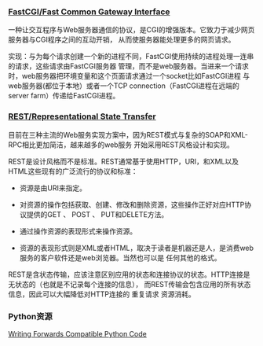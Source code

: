 ### [FastCGI/Fast Common Gateway Interface](https://zh.wikipedia.org/wiki/FastCGI)

一种让交互程序与Web服务器通信的协议，是CGI的增强版本。它致力于减少网页服务器与CGI程序之间的互动开销，
从而使服务器能处理更多的网页请求。

实现：与为每个请求创建一个新的进程不同，FastCGI使用持续的进程处理一连串的请求，这些请求由FastCGI服务器
管理，而不是web服务器。当进来一个请求时，web服务器把环境变量和这个页面请求通过一个socket比如FastCGI进程
与web服务器(都位于本地）或者一个TCP connection（FastCGI进程在远端的server farm）传递给FastCGI进程。


### [REST/Representational State Transfer](https://zh.wikipedia.org/wiki/REST)

目前在三种主流的Web服务实现方案中，因为REST模式与复杂的SOAP和XML-RPC相比更加简洁，越来越多的web服务
开始采用REST风格设计和实现。

REST是设计风格而不是标准。REST通常基于使用HTTP，URI，和XML以及HTML这些现有的广泛流行的协议和标准：

* 资源是由URI来指定。

* 对资源的操作包括获取、创建、修改和删除资源，这些操作正好对应HTTP协议提供的GET 、 POST 、 PUT和DELETE方法。

* 通过操作资源的表现形式来操作资源。

* 资源的表现形式则是XML或者HTML，取决于读者是机器还是人，是消费web服务的客户软件还是web浏览器。当然也可以是
任何其他的格式。

REST是含状态传输，应该注意区别应用的状态和连接协议的状态。HTTP连接是无状态的（也就是不记录每个连接的信息），
而REST传输会包含应用的所有状态信息，因此可以大幅降低对HTTP连接的 重复请求 资源消耗。

### Python资源

[Writing Forwards Compatible Python Code](http://lucumr.pocoo.org/2011/1/22/forwards-compatible-python/)
